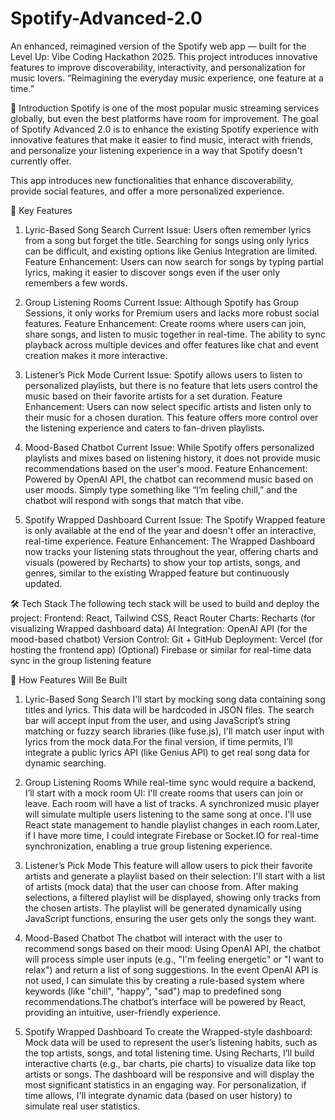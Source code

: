 # Spotify-Advanced-2.0

An enhanced, reimagined version of the Spotify web app — built for the Level Up: Vibe Coding Hackathon 2025.
This project introduces innovative features to improve discoverability, interactivity, and personalization for music lovers.
“Reimagining the everyday music experience, one feature at a time.”


📝 Introduction
Spotify is one of the most popular music streaming services globally, but even the best platforms have room for improvement. The goal of Spotify Advanced 2.0 is to enhance the existing Spotify experience with innovative features that make it easier to find music, interact with friends, and personalize your listening experience in a way that Spotify doesn't currently offer.

This app introduces new functionalities that enhance discoverability, provide social features, and offer a more personalized experience.

🎯 Key Features
1. Lyric-Based Song Search
Current Issue: Users often remember lyrics from a song but forget the title. Searching for songs using only lyrics can be difficult, and existing options like Genius Integration are limited.
Feature Enhancement: Users can now search for songs by typing partial lyrics, making it easier to discover songs even if the user only remembers a few words.

2. Group Listening Rooms
Current Issue: Although Spotify has Group Sessions, it only works for Premium users and lacks more robust social features.
Feature Enhancement: Create rooms where users can join, share songs, and listen to music together in real-time. The ability to sync playback across multiple devices and offer features like chat and event creation makes it more interactive.

3. Listener’s Pick Mode
Current Issue: Spotify allows users to listen to personalized playlists, but there is no feature that lets users control the music based on their favorite artists for a set duration.
Feature Enhancement: Users can now select specific artists and listen only to their music for a chosen duration. This feature offers more control over the listening experience and caters to fan-driven playlists.

4. Mood-Based Chatbot
Current Issue: While Spotify offers personalized playlists and mixes based on listening history, it does not provide music recommendations based on the user's mood.
Feature Enhancement: Powered by OpenAI API, the chatbot can recommend music based on user moods. Simply type something like “I’m feeling chill,” and the chatbot will respond with songs that match that vibe.

6. Spotify Wrapped Dashboard
Current Issue: The Spotify Wrapped feature is only available at the end of the year and doesn't offer an interactive, real-time experience.
Feature Enhancement: The Wrapped Dashboard now tracks your listening stats throughout the year, offering charts and visuals (powered by Recharts) to show your top artists, songs, and genres, similar to the existing Wrapped feature but continuously updated.

🛠️ Tech Stack
The following tech stack will be used to build and deploy the project:
Frontend: React, Tailwind CSS, React Router
Charts: Recharts (for visualizing Wrapped dashboard data)
AI Integration: OpenAI API (for the mood-based chatbot)
Version Control: Git + GitHub
Deployment: Vercel (for hosting the frontend app)
(Optional) Firebase or similar for real-time data sync in the group listening feature

🧪 How Features Will Be Built

1. Lyric-Based Song Search
I'll start by mocking song data containing song titles and lyrics. This data will be hardcoded in JSON files.
The search bar will accept input from the user, and using JavaScript’s string matching or fuzzy search libraries (like fuse.js), I'll match user input with lyrics from the mock data.For the final version, if time permits, I’ll integrate a public lyrics API (like Genius API) to get real song data for dynamic searching.

2. Group Listening Rooms
While real-time sync would require a backend, I’ll start with a mock room UI:
I'll create rooms that users can join or leave. Each room will have a list of tracks.
A synchronized music player will simulate multiple users listening to the same song at once. I'll use React state management to handle playlist changes in each room.Later, if I have more time, I could integrate Firebase or Socket.IO for real-time synchronization, enabling a true group listening experience.

3. Listener’s Pick Mode
This feature will allow users to pick their favorite artists and generate a playlist based on their selection:
I'll start with a list of artists (mock data) that the user can choose from.
After making selections, a filtered playlist will be displayed, showing only tracks from the chosen artists.
The playlist will be generated dynamically using JavaScript functions, ensuring the user gets only the songs they want.

4. Mood-Based Chatbot
The chatbot will interact with the user to recommend songs based on their mood:
Using OpenAI API, the chatbot will process simple user inputs (e.g., "I'm feeling energetic" or "I want to relax") and return a list of song suggestions.
In the event OpenAI API is not used, I can simulate this by creating a rule-based system where keywords (like "chill", "happy", "sad") map to predefined song recommendations.The chatbot’s interface will be powered by React, providing an intuitive, user-friendly experience.

5. Spotify Wrapped Dashboard
To create the Wrapped-style dashboard:
Mock data will be used to represent the user’s listening habits, such as the top artists, songs, and total listening time.
Using Recharts, I’ll build interactive charts (e.g., bar charts, pie charts) to visualize data like top artists or songs.
The dashboard will be responsive and will display the most significant statistics in an engaging way. For personalization, if time allows, I'll integrate dynamic data (based on user history) to simulate real user statistics. 

  

